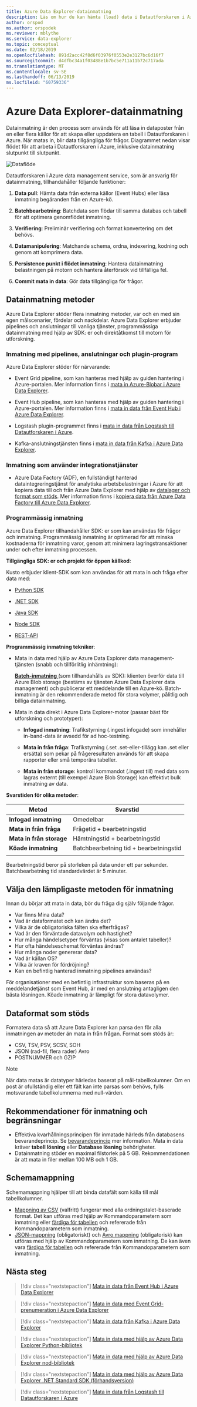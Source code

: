 ```yaml
---
title: Azure Data Explorer-datainmatning
description: Läs om hur du kan hämta (load) data i Datautforskaren i Azure
author: orspod
ms.author: orspodek
ms.reviewer: mblythe
ms.service: data-explorer
ms.topic: conceptual
ms.date: 02/18/2019
ms.openlocfilehash: 891d2acc42f8d6f03976f0553e2e3127bc6d16f7
ms.sourcegitcommit: d4dfbc34a1f03488e1b7bc5e711a11b72c717ada
ms.translationtype: MT
ms.contentlocale: sv-SE
ms.lasthandoff: 06/13/2019
ms.locfileid: "60759336"
---
```

# <a name="azure-data-explorer-data-ingestion"></a>Azure Data Explorer-datainmatning

Datainmatning är den process som används för att läsa in dataposter från en eller flera källor för att skapa eller uppdatera en tabell i Datautforskaren i Azure. När matas in, blir data tillgängliga för frågor. Diagrammet nedan visar flödet för att arbeta i Datautforskaren i Azure, inklusive datainmatning slutpunkt till slutpunkt.

![Dataflöde](media/ingest-data-overview/data-flow.png)

Datautforskaren i Azure data management service, som är ansvarig för datainmatning, tillhandahåller följande funktioner:

1. **Data pull**: Hämta data från externa källor (Event Hubs) eller läsa inmatning begäranden från en Azure-kö.

1. **Batchbearbetning**: Batchdata som flödar till samma databas och tabell för att optimera genomflödet inmatning.

1. **Verifiering**: Preliminär verifiering och format konvertering om det behövs.

1. **Datamanipulering**: Matchande schema, ordna, indexering, kodning och genom att komprimera data.

1. **Persistence punkt i flödet inmatning**: Hantera datainmatning belastningen på motorn och hantera återförsök vid tillfälliga fel.

1. **Commit mata in data**: Gör data tillgängliga för frågor.

## <a name="ingestion-methods"></a>Datainmatning metoder

Azure Data Explorer stöder flera inmatning metoder, var och en med sin egen målscenarier, fördelar och nackdelar. Azure Data Explorer erbjuder pipelines och anslutningar till vanliga tjänster, programmässiga datainmatning med hjälp av SDK: er och direktåtkomst till motorn för utforskning.

### <a name="ingestion-using-pipelines-connectors-and-plugins"></a>Inmatning med pipelines, anslutningar och plugin-program

Azure Data Explorer stöder för närvarande:

* Event Grid pipeline, som kan hanteras med hjälp av guiden hantering i Azure-portalen. Mer information finns i [mata in Azure-Blobar i Azure Data Explorer](ingest-data-event-grid.md).

* Event Hub pipeline, som kan hanteras med hjälp av guiden hantering i Azure-portalen. Mer information finns i [mata in data från Event Hub i Azure Data Explorer](ingest-data-event-hub.md).

* Logstash plugin-programmet finns i [mata in data från Logstash till Datautforskaren i Azure](ingest-data-logstash.md).

* Kafka-anslutningstjänsten finns i [mata in data från Kafka i Azure Data Explorer](ingest-data-kafka.md).

### <a name="ingestion-using-integration-services"></a>Inmatning som använder integrationstjänster

* Azure Data Factory (ADF), en fullständigt hanterad dataintegreringstjänst för analytiska arbetsbelastningar i Azure för att kopiera data till och från Azure Data Explorer med hjälp av [datalager och format som stöds](/azure/data-factory/copy-activity-overview#supported-data-stores-and-formats). Mer information finns i [kopiera data från Azure Data Factory till Azure Data Explorer](/azure/data-explorer/data-factory-load-data).

### <a name="programmatic-ingestion"></a>Programmässig inmatning

Azure Data Explorer tillhandahåller SDK: er som kan användas för frågor och inmatning. Programmässig inmatning är optimerad för att minska kostnaderna för inmatning varor, genom att minimera lagringstransaktioner under och efter inmatning processen.

**Tillgängliga SDK: er och projekt för öppen källkod**:

Kusto erbjuder klient-SDK som kan användas för att mata in och fråga efter data med:

* [Python SDK](/azure/kusto/api/python/kusto-python-client-library)

* [.NET SDK](/azure/kusto/api/netfx/about-the-sdk)

* [Java SDK](/azure/kusto/api/java/kusto-java-client-library)

* [Node SDK](/azure/kusto/api/node/kusto-node-client-library)

* [REST-API](/azure/kusto/api/netfx/kusto-ingest-client-rest)

**Programmässig inmatning tekniker**:

* Mata in data med hjälp av Azure Data Explorer data management-tjänsten (snabb och tillförlitlig inhämtning):

    [**Batch-inmatning** ](/azure/kusto/api/netfx/kusto-ingest-queued-ingest-sample) (som tillhandahålls av SDK): klienten överför data till Azure Blob storage (bestäms av tjänsten Azure Data Explorer data management) och publicerar ett meddelande till en Azure-kö. Batch-inmatning är den rekommenderade metod för stora volymer, pålitlig och billiga datainmatning.

* Mata in data direkt i Azure Data Explorer-motor (passar bäst för utforskning och prototyper):

  * **Infogad inmatning**: Trafikstyrning (.ingest infogade) som innehåller in-band-data är avsedd för ad hoc-testning.

  * **Mata in från fråga**: Trafikstyrning (.set .set-eller-tillägg kan .set eller ersätta) som pekar på frågeresultaten används för att skapa rapporter eller små temporära tabeller.

  * **Mata in från storage**: kontroll kommandot (.ingest till) med data som lagras externt (till exempel Azure Blob Storage) kan effektivt bulk inmatning av data.

**Svarstiden för olika metoder**:

| Metod | Svarstid |
| --- | --- |
| **Infogad inmatning** | Omedelbar |
| **Mata in från fråga** | Frågetid + bearbetningstid |
| **Mata in från storage** | Hämtningstid + bearbetningstid |
| **Köade inmatning** | Batchbearbetning tid + bearbetningstid |
| |

Bearbetningstid beror på storleken på data under ett par sekunder. Batchbearbetning tid standardvärdet är 5 minuter.

## <a name="choosing-the-most-appropriate-ingestion-method"></a>Välja den lämpligaste metoden för inmatning

Innan du börjar att mata in data, bör du fråga dig själv följande frågor.

* Var finns Mina data? 
* Vad är dataformatet och kan ändra det? 
* Vilka är de obligatoriska fälten ska efterfrågas? 
* Vad är den förväntade datavolym och hastighet? 
* Hur många händelsetyper förväntas (visas som antalet tabeller)? 
* Hur ofta händelseschemat förväntas ändras? 
* Hur många noder genererar data? 
* Vad är källan OS? 
* Vilka är kraven för fördröjning? 
* Kan en befintlig hanterad inmatning pipelines användas? 

För organisationer med en befintlig infrastruktur som baseras på en meddelandetjänst som Event Hub, är med en anslutning antagligen den bästa lösningen. Köade inmatning är lämpligt för stora datavolymer.

## <a name="supported-data-formats"></a>Dataformat som stöds

Formatera data så att Azure Data Explorer kan parsa den för alla inmatningen av metoder än mata in från frågan. Format som stöds är:

* CSV, TSV, PSV, SCSV, SOH
* JSON (rad-fil, flera rader) Avro
* POSTNUMMER och GZIP 

> [!NOTE]
> När data matas är datatyper härledas baserat på mål-tabellkolumner. Om en post är ofullständig eller ett fält kan inte parsas som behövs, fylls motsvarande tabellkolumnerna med null-värden.

## <a name="ingestion-recommendations-and-limitations"></a>Rekommendationer för inmatning och begränsningar

* Effektiva kvarhållningsprincipen för inmatade härleds från databasens bevarandeprincip. Se [bevarandeprincip](/azure/kusto/concepts/retentionpolicy) mer information. Mata in data kräver **tabell lösning** eller **Database lösning** behörigheter.
* Datainmatning stöder en maximal filstorlek på 5 GB. Rekommendationen är att mata in filer mellan 100 MB och 1 GB.

## <a name="schema-mapping"></a>Schemamappning

Schemamappning hjälper till att binda datafält som källa till mål tabellkolumner.

* [Mappning av CSV](/azure/kusto/management/mappings?branch=master#csv-mapping) (valfritt) fungerar med alla ordningstalet-baserade format. Det kan utföras med hjälp av Kommandoparametern som inmatning eller [färdiga för tabellen](/azure/kusto/management/tables?branch=master#create-ingestion-mapping) och refererade från Kommandoparametern som inmatning.
* [JSON-mappning](/azure/kusto/management/mappings?branch=master#json-mapping) (obligatoriskt) och [Avro mappning](/azure/kusto/management/mappings?branch=master#avro-mapping) (obligatorisk) kan utföras med hjälp av Kommandoparametern som inmatning. De kan även vara [färdiga för tabellen](/azure/kusto/management/tables#create-ingestion-mapping) och refererade från Kommandoparametern som inmatning.

## <a name="next-steps"></a>Nästa steg

> [!div class="nextstepaction"]
> [Mata in data från Event Hub i Azure Data Explorer](ingest-data-event-hub.md)

> [!div class="nextstepaction"]
> [Mata in data med Event Grid-prenumeration i Azure Data Explorer](ingest-data-event-grid.md)

> [!div class="nextstepaction"]
> [Mata in data från Kafka i Azure Data Explorer](ingest-data-kafka.md)

> [!div class="nextstepaction"]
> [Mata in data med hjälp av Azure Data Explorer Python-bibliotek](python-ingest-data.md)

> [!div class="nextstepaction"]
> [Mata in data med hjälp av Azure Data Explorer nod-bibliotek](node-ingest-data.md)

> [!div class="nextstepaction"]
> [Mata in data med hjälp av Azure Data Explorer .NET Standard SDK (förhandsversion)](net-standard-ingest-data.md)

> [!div class="nextstepaction"]
> [Mata in data från Logstash till Datautforskaren i Azure](ingest-data-logstash.md)
